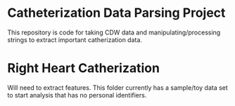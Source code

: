 # Catheterization Data Parsing Project

This repository is code for taking CDW data and manipulating/processing strings to extract important catherization data.

# Right Heart Catherization

Will need to extract features. This folder currently has a sample/toy data set to start analysis that has no personal identifiers. 
